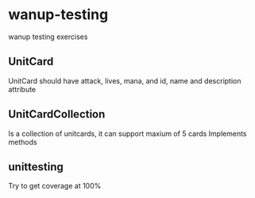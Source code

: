 # wanup-testing
wanup testing exercises
## UnitCard
UnitCard should have attack, lives, mana, and id, name and description attribute

## UnitCardCollection
Is a collection of unitcards, it can support maxium of 5 cards
Implements methods

## unittesting
Try to get coverage at 100%

